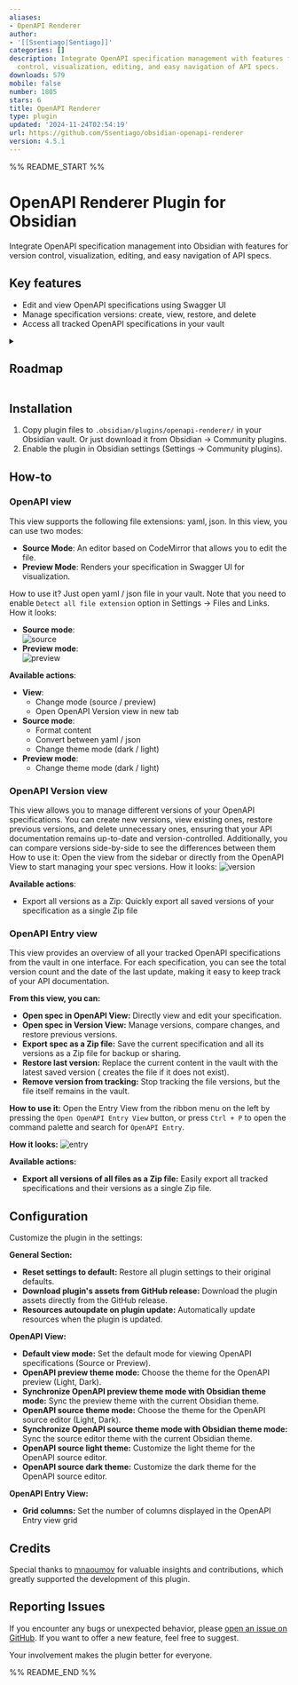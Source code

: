 ```yaml
---
aliases:
- OpenAPI Renderer
author:
- '[[Ssentiago|Sentiago]]'
categories: []
description: Integrate OpenAPI specification management with features for version
  control, visualization, editing, and easy navigation of API specs.
downloads: 579
mobile: false
number: 1805
stars: 6
title: OpenAPI Renderer
type: plugin
updated: '2024-11-24T02:54:19'
url: https://github.com/Ssentiago/obsidian-openapi-renderer
version: 4.5.1
---
```


%% README_START %%

# OpenAPI Renderer Plugin for Obsidian

Integrate OpenAPI specification management into Obsidian with features for version control,
visualization, editing, and easy navigation of API specs.

## Key features

- Edit and view OpenAPI specifications using Swagger UI
- Manage specification versions: create, view, restore, and delete
- Access all tracked OpenAPI specifications in your vault

<details>
  <summary><h2>Roadmap</h2></summary>

  - Enhance Version and Entry views  
 <s> Enhancing views with new features and improvements</s>  
  <s>Adding support for $ref links~</s>

</details>

## Installation

1. Copy plugin files to `.obsidian/plugins/openapi-renderer/` in your Obsidian vault. Or just
   download it from Obsidian -> Community plugins.
2. Enable the plugin in Obsidian settings (Settings → Community plugins).

## How-to

### OpenAPI view

This view supports the following file extensions: yaml, json.
In this view, you can use two modes:

- **Source Mode**: An editor based on CodeMirror that allows you to edit the file.
- **Preview Mode**: Renders your specification in Swagger UI for visualization.

How to use it? Just open yaml / json file in your vault. Note that you need to enable `Detect
all file extension` option in Settings -> Files and Links.  
How it looks:

- **Source mode**:  
  ![source](https://github.com/user-attachments/assets/d6e74610-6df6-49f6-8f4c-e28df1f92329)
- **Preview mode**:  
  ![preview](https://github.com/user-attachments/assets/526a9347-353c-4e6f-b004-eb9455f0da70)

**Available actions**:

- **View**:
    - Change mode (source / preview)
    - Open OpenAPI Version view in new tab
- **Source mode**:
    - Format content
    - Convert between yaml / json
    - Change theme mode (dark / light)
- **Preview mode**:
    - Change theme mode (dark / light)

### OpenAPI Version view

This view allows you to manage different versions of your OpenAPI specifications. You can create new
versions, view existing ones, restore previous versions, and delete unnecessary ones, ensuring that
your API documentation remains up-to-date and version-controlled. Additionally, you can compare
versions side-by-side to see the differences between them
How to use it: Open the view from the sidebar or directly from the OpenAPI View to start managing
your spec versions.
How it looks:
![version](https://github.com/user-attachments/assets/523016f1-243d-4119-9f84-b3960c467c66)

**Available actions**:

- Export all versions as a Zip: Quickly export all saved versions of your specification as a single
  Zip file

### OpenAPI Entry view

This view provides an overview of all your tracked OpenAPI specifications from the vault in one
interface. For each specification, you can see the total version count and the date of the last
update, making it easy to keep track of your API documentation.

**From this view, you can:**

- **Open spec in OpenAPI View:** Directly view and edit your specification.
- **Open spec in Version View:** Manage versions, compare changes, and restore previous versions.
- **Export spec as a Zip file:** Save the current specification and all its versions as a Zip file
  for backup or sharing.
- **Restore last version:** Replace the current content in the vault with the latest saved version (
  creates the file if it does not exist).
- **Remove version from tracking:** Stop tracking the file versions, but the file itself remains in
  the vault.

**How to use it:** Open the Entry View from the ribbon menu on the left by pressing
the `Open OpenAPI Entry View` button, or press `Ctrl + P` to open the command palette and search
for `OpenAPI Entry`.

**How it looks:**
![entry](https://github.com/user-attachments/assets/64db46f5-b631-422e-a53b-597de37fb1e0)

**Available actions:**

- **Export all versions of all files as a Zip file:** Easily export all tracked specifications and
  their versions as a single Zip file.

## Configuration

Customize the plugin in the settings:

**General Section:**

- **Reset settings to default:** Restore all plugin settings to their original defaults.
- **Download plugin's assets from GitHub release:** Download the plugin assets directly from the
  GitHub release.
- **Resources autoupdate on plugin update:** Automatically update resources when the plugin is
  updated.

**OpenAPI View:**

- **Default view mode:** Set the default mode for viewing OpenAPI specifications (Source or
  Preview).
- **OpenAPI preview theme mode:** Choose the theme for the OpenAPI preview (Light, Dark).
- **Synchronize OpenAPI preview theme mode with Obsidian theme mode:** Sync the preview theme with
  the current Obsidian theme.
- **OpenAPI source theme mode:** Choose the theme for the OpenAPI source editor (Light, Dark).
- **Synchronize OpenAPI source theme mode with Obsidian theme mode:** Sync the source editor theme
  with the current Obsidian theme.
- **OpenAPI source light theme:** Customize the light theme for the OpenAPI source editor.
- **OpenAPI source dark theme:** Customize the dark theme for the OpenAPI source editor.

**OpenAPI Entry View:**

- **Grid columns:** Set the number of columns displayed in the OpenAPI Entry view grid

## Credits

Special thanks to [mnaoumov](https://github.com/mnaoumov/) for valuable insights and contributions, which greatly supported the development of this plugin.

## Reporting Issues

If you encounter any bugs or unexpected behavior, please [open an issue on GitHub](https://github.com/ssentiago/openapi-renderer/issues). If you want to offer a new feature, feel free to suggest.

Your involvement makes the plugin better for everyone.



%% README_END %%